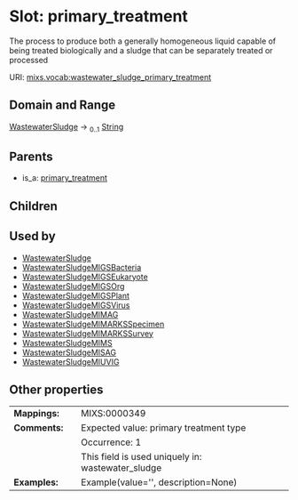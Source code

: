 
# Slot: primary_treatment


The process to produce both a generally homogeneous liquid capable of being treated biologically and a sludge that can be separately treated or processed

URI: [mixs.vocab:wastewater_sludge_primary_treatment](https://w3id.org/mixs/vocab/wastewater_sludge_primary_treatment)


## Domain and Range

[WastewaterSludge](WastewaterSludge.md) &#8594;  <sub>0..1</sub> [String](types/String.md)

## Parents

 *  is_a: [primary_treatment](primary_treatment.md)

## Children


## Used by

 * [WastewaterSludge](WastewaterSludge.md)
 * [WastewaterSludgeMIGSBacteria](WastewaterSludgeMIGSBacteria.md)
 * [WastewaterSludgeMIGSEukaryote](WastewaterSludgeMIGSEukaryote.md)
 * [WastewaterSludgeMIGSOrg](WastewaterSludgeMIGSOrg.md)
 * [WastewaterSludgeMIGSPlant](WastewaterSludgeMIGSPlant.md)
 * [WastewaterSludgeMIGSVirus](WastewaterSludgeMIGSVirus.md)
 * [WastewaterSludgeMIMAG](WastewaterSludgeMIMAG.md)
 * [WastewaterSludgeMIMARKSSpecimen](WastewaterSludgeMIMARKSSpecimen.md)
 * [WastewaterSludgeMIMARKSSurvey](WastewaterSludgeMIMARKSSurvey.md)
 * [WastewaterSludgeMIMS](WastewaterSludgeMIMS.md)
 * [WastewaterSludgeMISAG](WastewaterSludgeMISAG.md)
 * [WastewaterSludgeMIUVIG](WastewaterSludgeMIUVIG.md)

## Other properties

|  |  |  |
| --- | --- | --- |
| **Mappings:** | | MIXS:0000349 |
| **Comments:** | | Expected value: primary treatment type |
|  | | Occurrence: 1 |
|  | | This field is used uniquely in: wastewater_sludge |
| **Examples:** | | Example(value='', description=None) |

